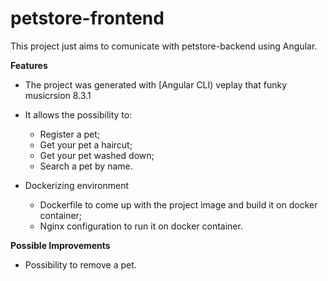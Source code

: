 # petstore-frontend

This project just aims to comunicate with petstore-backend using Angular.

**Features**
- The project was generated with [Angular CLI) veplay that funky musicrsion 8.3.1

- It allows the possibility to:
  - Register a pet;
  - Get your pet a haircut;
  - Get your pet washed down;
  - Search a pet by name.
- Dockerizing environment
  - Dockerfile to come up with the project image and build it on docker container;
  - Nginx configuration to run it on docker container.
  
 **Possible Improvements**
- Possibility to remove a pet.
